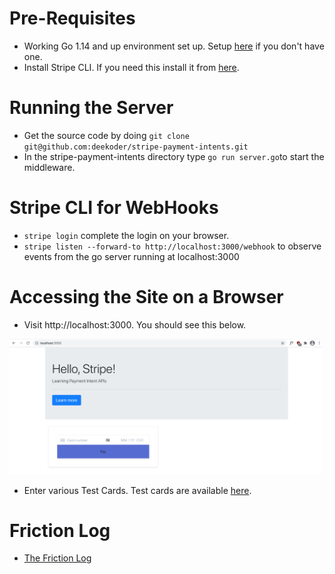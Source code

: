 # Pre-Requisites
 * Working Go 1.14 and up environment set up. Setup [here](https://golang.org/dl/) if you don't have one.
 * Install Stripe CLI. If you need this install it from [here](https://stripe.com/docs/stripe-cli).

# Running the Server
* Get the source code by doing `git clone git@github.com:deekoder/stripe-payment-intents.git`
* In the stripe-payment-intents directory type `go run server.go`to start the middleware.

# Stripe CLI for WebHooks
* `stripe login` complete the login on your browser.
* `stripe listen --forward-to http://localhost:3000/webhook` to observe events from the go server running at localhost:3000
 
# Accessing the Site on a Browser

* Visit http://localhost:3000. You should see this below.

<img src="https://github.com/deekoder/stripe-payment-intents/blob/master/static/screenshots/home.png?raw=true" alt="tests" width="500"/>

* Enter various Test Cards. Test cards are available [here](https://stripe.com/docs/testing).

# Friction Log
* [The Friction Log](https://github.com/deekoder/stripe-payment-intents/blob/master/Friction_log.md)

